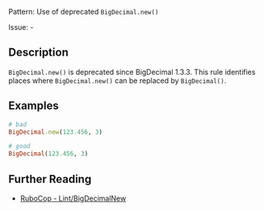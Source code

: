 Pattern: Use of deprecated `BigDecimal.new()`

Issue: -

## Description

`BigDecimal.new()` is deprecated since BigDecimal 1.3.3. This rule identifies places where `BigDecimal.new()` can be replaced by `BigDecimal()`.

## Examples

```ruby
# bad
BigDecimal.new(123.456, 3)

# good
BigDecimal(123.456, 3)
```

## Further Reading

* [RuboCop - Lint/BigDecimalNew](https://docs.rubocop.org/rubocop/cops_lint.html#lintbigdecimalnew)
